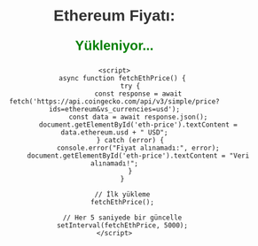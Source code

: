 <!DOCTYPE html>
<html lang="tr">
<head>
    <meta charset="UTF-8">
    <meta name="viewport" content="width=device-width, initial-scale=1.0">
    <title>Ethereum Canlı Fiyat</title>
    <style>
        body {
            font-family: Arial, sans-serif;
            text-align: center;
            padding: 20px;
        }
        h1 {
            color: #333;
        }
        #eth-price {
            font-size: 24px;
            font-weight: bold;
            color: #008000;
        }
    </style>
</head>
<body>
    <h1>Ethereum Fiyatı:</h1>
    <p id="eth-price">Yükleniyor...</p>

    <script>
        async function fetchEthPrice() {
            try {
                const response = await fetch('https://api.coingecko.com/api/v3/simple/price?ids=ethereum&vs_currencies=usd');
                const data = await response.json();
                document.getElementById('eth-price').textContent = data.ethereum.usd + " USD";
            } catch (error) {
                console.error("Fiyat alınamadı:", error);
                document.getElementById('eth-price').textContent = "Veri alınamadı!";
            }
        }

        // İlk yükleme
        fetchEthPrice();

        // Her 5 saniyede bir güncelle
        setInterval(fetchEthPrice, 5000);
    </script>
</body>
</html>
